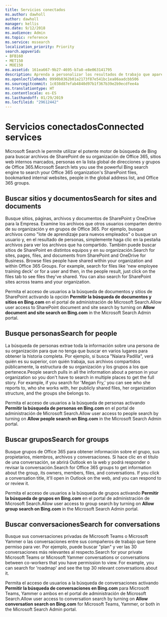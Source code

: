 ```yaml
---
title: Servicios conectados
ms.author: dawholl
author: dawholl
manager: kellis
ms.date: 9/12/2018
ms.audience: Admin
ms.topic: reference
ms.service: mssearch
localization_priority: Priority
search.appverid:
- BFB160
- MET150
- MOE150
ms.assetid: 161ea667-9b27-4695-b7a8-e8e063141795
description: Aprenda a personalizar los resultados de trabajo que aparecen al usar Microsoft Search.
ms.openlocfilehash: 0990b8362b01a2173f87e541bc1ea86aadcbb506
ms.sourcegitcommit: 1c038d87efab4840d97b1f367b39e2b9ecdfee4a
ms.translationtype: HT
ms.contentlocale: es-ES
ms.lasthandoff: 01/29/2019
ms.locfileid: "29612442"
---
```

# <a name="connected-services"></a><span data-ttu-id="4b5f9-103">Servicios conectados</span><span class="sxs-lookup"><span data-stu-id="4b5f9-103">Connected services</span></span>

<span data-ttu-id="4b5f9-104">Microsoft Search le permite utilizar el potente motor de búsqueda de Bing para buscar archivos de SharePoint de su organización de Office 365, sitios web internos marcados, personas en la lista global de direcciones y grupos de Office 365.</span><span class="sxs-lookup"><span data-stu-id="4b5f9-104">Microsoft Search lets you use the powerful Bing search engine to search your Office 365 organization's SharePoint files, bookmarked internal websites, people in the global address list, and Office 365 groups.</span></span>
  
## <a name="search-for-sites-and-documents"></a><span data-ttu-id="4b5f9-105">Buscar sitios y documentos</span><span class="sxs-lookup"><span data-stu-id="4b5f9-105">Search for sites and documents</span></span>

<span data-ttu-id="4b5f9-p101">Busque sitios, páginas, archivos y documentos de SharePoint y OneDrive para la Empresa. Examine los archivos que otros usuarios comparten dentro de su organización y en grupos de Office 365. Por ejemplo, busque archivos como "lote de aprendizaje para nuevos empleados" o busque un usuario y, en el resultado de personas, simplemente haga clic en la pestaña archivos para ver los archivos que ha compartido. También puede buscar sitios de SharePoint en distintos equipos y en su organización.</span><span class="sxs-lookup"><span data-stu-id="4b5f9-p101">Search for sites, pages, files, and documents from SharePoint and OneDrive for Business. Browse files people have shared within your organization and within Office 365 Groups. For example, search for files like 'new employee training deck' or for a user and then, in the people result, just click on the files tab to see files they've shared. You can also search for SharePoint sites across teams and your organization.</span></span>
  
<span data-ttu-id="4b5f9-110">Permita el acceso de usuarios a la búsqueda de documentos y sitios de SharePoint activando la opción **Permitir la búsqueda de documentos y sitios en Bing.com** en el portal de administración de Microsoft Search.</span><span class="sxs-lookup"><span data-stu-id="4b5f9-110">Allow user access to SharePoint document and site search by turning on **Allow document and site search on Bing.com** in the Microsoft Search Admin portal.</span></span> 
  
## <a name="search-for-people"></a><span data-ttu-id="4b5f9-111">Busque personas</span><span class="sxs-lookup"><span data-stu-id="4b5f9-111">Search for people</span></span>

<span data-ttu-id="4b5f9-p102">La búsqueda de personas extrae toda la información sobre una persona de su organización para que no tenga que buscar en varios lugares para obtener la historia completa. Por ejemplo, si busca "Naiara Padilla", verá quién es su superior, con quién trabaja, sus archivos compartidos públicamente, la estructura de su organización y los grupos a los que pertenece.</span><span class="sxs-lookup"><span data-stu-id="4b5f9-p102">People search pulls in all the information about a person in your organization so you don't have to search in multiple places to get the full story. For example, if you search for 'Megan Fry,' you can see who she reports to, who she works with, her publicly shared files, her organization structure, and the groups she belongs to.</span></span>
  
<span data-ttu-id="4b5f9-114">Permita el acceso de usuarios a la búsqueda de personas activando **Permitir la búsqueda de personas en Bing.com** en el portal de administración de Microsoft Search.</span><span class="sxs-lookup"><span data-stu-id="4b5f9-114">Allow user access to people search by turning on **Allow people search on Bing.com** in the Microsoft Search Admin portal.</span></span> 
  
## <a name="search-for-groups"></a><span data-ttu-id="4b5f9-115">Buscar grupos</span><span class="sxs-lookup"><span data-stu-id="4b5f9-115">Search for groups</span></span>

<span data-ttu-id="4b5f9-p103">Busque grupos de Office 365 para obtener información sobre el grupo, sus propietarios, miembros, archivos y conversaciones. Si hace clic en el título de una conversación, se abrirá Outlook en la web y podrá responder o revisar la conversación.</span><span class="sxs-lookup"><span data-stu-id="4b5f9-p103">Search for Office 365 groups to get information about the group, its owners, members, files, and conversations. If you click a conversation title, it'll open in Outlook on the web, and you can respond to or review it.</span></span>
  
<span data-ttu-id="4b5f9-118">Permita el acceso de usuarios a la búsqueda de grupos activando **Permitir la búsqueda de grupos en Bing.com** en el portal de administración de Microsoft Search.</span><span class="sxs-lookup"><span data-stu-id="4b5f9-118">Allow user access to group search by turning on **Allow group search on Bing.com** in the Microsoft Search Admin portal.</span></span> 
  
## <a name="search-for-conversations"></a><span data-ttu-id="4b5f9-119">Buscar conversaciones</span><span class="sxs-lookup"><span data-stu-id="4b5f9-119">Search for conversations</span></span>

<span data-ttu-id="4b5f9-p104">Busque sus conversaciones privadas de Microsoft Teams o Microsoft Yammer o las conversaciones entre sus compañeros de trabajo que tiene permiso para ver. Por ejemplo, puede buscar "plan" y ver las 30 conversaciones más relevantes al respecto.</span><span class="sxs-lookup"><span data-stu-id="4b5f9-p104">Search for your private Microsoft Teams or Microsoft Yammer conversations or conversations between co-workers that you have permission to view. For example, you can search for 'roadmap' and see the top 30 relevant conversations about it.</span></span>
  
<span data-ttu-id="4b5f9-122">Permita el acceso de usuarios a la búsqueda de conversaciones activando **Permitir la búsqueda de conversaciones en Bing.com** para Microsoft Teams, Yammer o ambos en el portal de administración de Microsoft Search.</span><span class="sxs-lookup"><span data-stu-id="4b5f9-122">Allow user access to conversation search by turning on **Allow conversation search on Bing.com** for Microsoft Teams, Yammer, or both in the Microsoft Search Admin portal.</span></span> 

  

